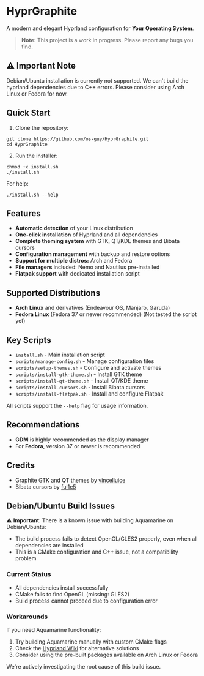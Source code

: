 # HyprGraphite
A modern and elegant Hyprland configuration for **Your Operating System**.

> **Note:** This project is a work in progress. Please report any bugs you find.

## ⚠️ Important Note

Debian/Ubuntu installation is currently not supported. We can't build the hyprland dependencies due to C++ errors. Please consider using Arch Linux or Fedora for now.

## Quick Start

1. Clone the repository:
```
git clone https://github.com/os-guy/HyprGraphite.git
cd HyprGraphite
```

2. Run the installer:
```
chmod +x install.sh
./install.sh
```

For help:
```
./install.sh --help
```

## Features

- **Automatic detection** of your Linux distribution
- **One-click installation** of Hyprland and all dependencies
- **Complete theming system** with GTK, QT/KDE themes and Bibata cursors
- **Configuration management** with backup and restore options
- **Support for multiple distros:** Arch and Fedora
- **File managers** included: Nemo and Nautilus pre-installed
- **Flatpak support** with dedicated installation script

## Supported Distributions

- **Arch Linux** and derivatives (Endeavour OS, Manjaro, Garuda)
- **Fedora Linux** (Fedora 37 or newer recommended) (Not tested the script yet)

## Key Scripts

- `install.sh` - Main installation script
- `scripts/manage-config.sh` - Manage configuration files
- `scripts/setup-themes.sh` - Configure and activate themes
- `scripts/install-gtk-theme.sh` - Install GTK theme
- `scripts/install-qt-theme.sh` - Install QT/KDE theme
- `scripts/install-cursors.sh` - Install Bibata cursors
- `scripts/install-flatpak.sh` - Install and configure Flatpak

All scripts support the `--help` flag for usage information.

## Recommendations

- **GDM** is highly recommended as the display manager
- For **Fedora**, version 37 or newer is recommended

## Credits

- Graphite GTK and QT themes by [vinceliuice](https://github.com/vinceliuice)
- Bibata cursors by [ful1e5](https://github.com/ful1e5/Bibata_Cursor)

## Debian/Ubuntu Build Issues

⚠️ **Important**: There is a known issue with building Aquamarine on Debian/Ubuntu:

- The build process fails to detect OpenGL/GLES2 properly, even when all dependencies are installed
- This is a CMake configuration and C++ issue, not a compatibility problem

### Current Status
- All dependencies install successfully
- CMake fails to find OpenGL (missing: GLES2)
- Build process cannot proceed due to configuration error

### Workarounds
If you need Aquamarine functionality:
1. Try building Aquamarine manually with custom CMake flags
2. Check the [Hyprland Wiki](https://wiki.hyprland.org/) for alternative solutions
3. Consider using the pre-built packages available on Arch Linux or Fedora

We're actively investigating the root cause of this build issue.
